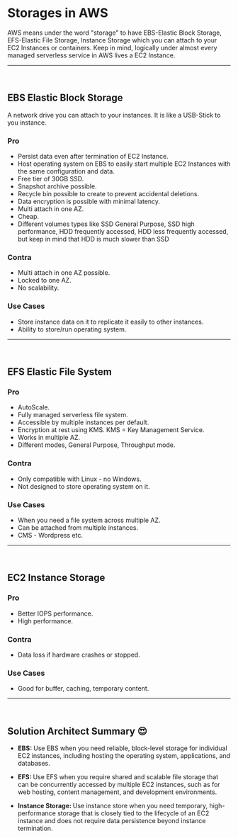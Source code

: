 # Storages in AWS

AWS means under the word "storage" to have EBS-Elastic Block Storage, EFS-Elastic File Storage, Instance Storage which you can attach to your EC2 Instances or containers. Keep in mind, logically under almost every managed serverless service in AWS lives a EC2 Instance.

---
<br>

## EBS Elastic Block Storage
A network drive you can attach to your instances.
It is like a USB-Stick to you instance.

### Pro
- Persist data even after termination of EC2 Instance.
- Host operating system on EBS to easily start multiple EC2 Instances with the same configuration and data.
- Free tier of 30GB SSD.
- Snapshot archive possible.
- Recycle bin possible to create to prevent accidental deletions.
- Data encryption is possible with minimal latency.
- Multi attach in one AZ.
- Cheap.
- Different volumes types like SSD General Purpose, SSD high performance, HDD frequently accessed, HDD less frequently accessed, but keep in mind that HDD is much slower than SSD

### Contra
- Multi attach in one AZ possible.
- Locked to one AZ.
- No scalability.

### Use Cases
- Store instance data on it to replicate it easily to other instances.
- Ability to store/run operating system.

---
<br>

## EFS Elastic File System

### Pro
- AutoScale.
- Fully managed serverless file system.
- Accessible by multiple instances per default.
- Encryption at rest using KMS. KMS = Key Management Service.
- Works in multiple AZ.
- Different modes, General Purpose, Throughput mode.

### Contra
- Only compatible with Linux - no Windows.
- Not designed to store operating system on it.

### Use Cases
- When you need a file system across multiple AZ.
- Can be attached from multiple instances.
- CMS - Wordpress etc.

---
<br>

## EC2 Instance Storage

### Pro
- Better IOPS performance.
- High performance.

### Contra
- Data loss if hardware crashes or stopped.

### Use Cases
- Good for buffer, caching, temporary content.

---
<br>

## Solution Architect Summary 😍

- <b>EBS: </b>Use EBS when you need reliable, block-level storage for individual EC2 instances, including hosting the operating system, applications, and databases.

- <b>EFS: </b>Use EFS when you require shared and scalable file storage that can be concurrently accessed by multiple EC2 instances, such as for web hosting, content management, and development environments.

- <b>Instance Storage: </b>Use instance store when you need temporary, high-performance storage that is closely tied to the lifecycle of an EC2 instance and does not require data persistence beyond instance termination.


